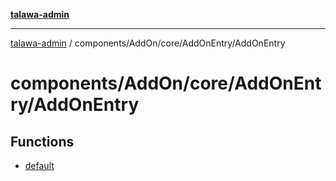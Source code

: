 [**talawa-admin**](../../../../../README.md)

***

[talawa-admin](../../../../../README.md) / components/AddOn/core/AddOnEntry/AddOnEntry

# components/AddOn/core/AddOnEntry/AddOnEntry

## Functions

- [default](functions/default.md)
